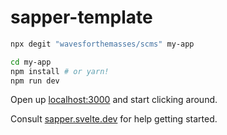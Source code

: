 # sapper-template

```bash
npx degit "wavesforthemasses/scms" my-app

cd my-app
npm install # or yarn!
npm run dev
```

Open up [localhost:3000](http://localhost:3000) and start clicking around.

Consult [sapper.svelte.dev](https://sapper.svelte.dev) for help getting started.
